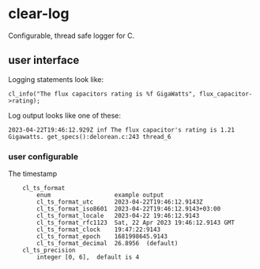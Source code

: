 # clear-log
Configurable, thread safe logger for C.

## user interface
Logging statements look like:
```
cl_info("The flux capacitors rating is %f GigaWatts", flux_capacitor->rating);
```

Log output looks like one of these:
```
2023-04-22T19:46:12.929Z inf The flux capacitor's rating is 1.21 Gigawatts. get_specs():delorean.c:243 thread_6
```

### user configurable
The timestamp
```
    cl_ts_format
        enum                  example output
        cl_ts_format_utc      2023-04-22T19:46:12.9143Z 
        cl_ts_format_iso8601  2023-04-22T19:46:12.9143+03:00
        cl_ts_format_locale   2023-04-22 19:46:12.9143 
        cl_ts_format_rfc1123  Sat, 22 Apr 2023 19:46:12.9143 GMT
        cl_ts_format_clock    19:47:22:9143
        cl_ts_format_epoch    1681998645.9143
        cl_ts_format_decimal  26.8956  (default)
    cl_ts_precision
        integer [0, 6],  default is 4
```
